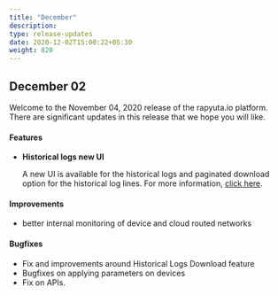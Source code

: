 ```yaml
---
title: "December"
description: 
type: release-updates
date: 2020-12-02T15:00:22+05:30
weight: 820
---
```



## December 02
Welcome to the November 04, 2020 release of the rapyuta.io platform. There
are significant updates in this release that we hope you will like.

#### Features
* **Historical logs new UI**

    A new UI is available for the historical logs and paginated download option for the historical log lines.  For more information, [click here](/developer-guide/tooling-automation/logging/deployment-logs).

#### Improvements
	
- better internal monitoring of device and cloud routed networks


#### Bugfixes

- Fix and improvements around Historical Logs Download feature
- Bugfixes on applying parameters on devices
- Fix on APIs. 

